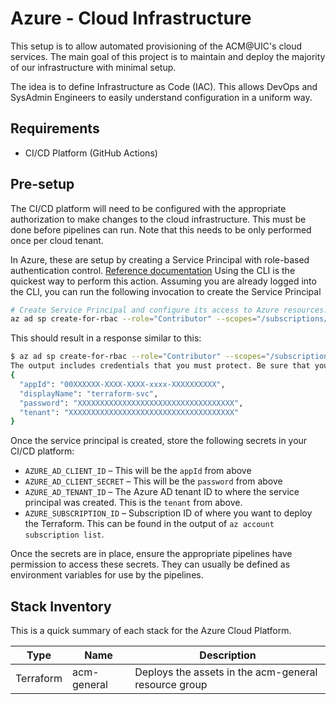 # Azure - Cloud Infrastructure

This setup is to allow automated provisioning of the ACM@UIC's cloud services.  The main goal of this project is to maintain and deploy the majority of our infrastructure with minimal setup.

The idea is to define Infrastructure as Code (IAC). This allows DevOps and SysAdmin Engineers to easily understand configuration in a uniform way.

## Requirements

* CI/CD Platform (GitHub Actions)

## Pre-setup

The CI/CD platform will need to be configured with the appropriate authorization to make changes to the cloud infrastructure. 
This must be done before pipelines can run. Note that this needs to be only performed once per cloud tenant.

In Azure, these are setup by creating a Service Principal with role-based authentication control. [Reference documentation](https://learn.microsoft.com/en-us/cli/azure/ad/sp?view=azure-cli-latest#az-ad-sp-create-for-rbac)
Using the CLI is the quickest way to perform this action.
Assuming you are already logged into the CLI, you can run the following invocation to create the Service Principal

```bash
# Create Service Principal and configure its access to Azure resources.
az ad sp create-for-rbac --role="Contributor" --scopes="/subscriptions/SUBSCRIPTION_ID" --name terraform-svc
```

This should result in a response similar to this:
```bash
$ az ad sp create-for-rbac --role="Contributor" --scopes="/subscriptions/SUBSCRIPTION_ID" --name terraform-svc
The output includes credentials that you must protect. Be sure that you do not include these credentials in your code or check the credentials into your source control. For more information, see https://aka.ms/azadsp-cli
{
  "appId": "00XXXXXX-XXXX-XXXX-xxxx-XXXXXXXXXX",
  "displayName": "terraform-svc",
  "password": "XXXXXXXXXXXXXXXXXXXXXXXXXXXXXXXXXXX",
  "tenant": "XXXXXXXXXXXXXXXXXXXXXXXXXXXXXXXXXXXXX"
}
```

Once the service principal is created, store the following secrets in your CI/CD platform:
* `AZURE_AD_CLIENT_ID` – This will be the `appId` from above
* `AZURE_AD_CLIENT_SECRET` – This will be the `password` from above
* `AZURE_AD_TENANT_ID` – The Azure AD tenant ID to where the service principal was created. This is the `tenant` from above.
* `AZURE_SUBSCRIPTION_ID` – Subscription ID of where you want to deploy the Terraform. This can be found in the output of `az account subscription list`.

Once the secrets are in place, ensure the appropriate pipelines have permission to access these secrets.
They can usually be defined as environment variables for use by the pipelines.

## Stack Inventory

This is a quick summary of each stack for the Azure Cloud Platform.

| Type      | Name        | Description                                          |
|-----------|-------------|------------------------------------------------------|
| Terraform | acm-general | Deploys the assets in the acm-general resource group |
